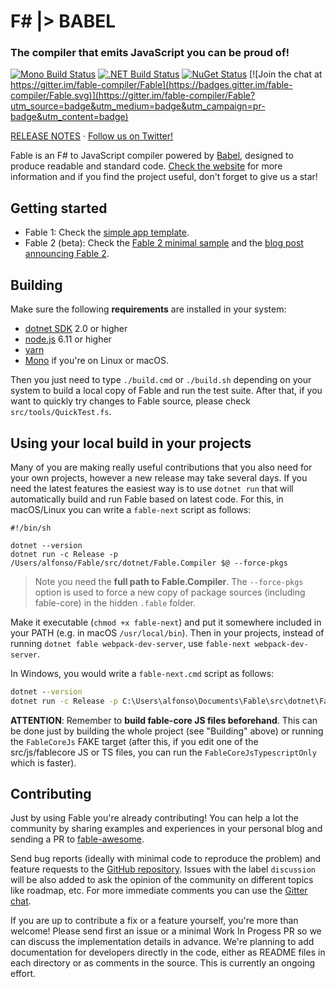 #  F# |> BABEL

### The compiler that emits JavaScript you can be proud of!

[![Mono Build Status](https://travis-ci.org/fable-compiler/Fable.svg "Mono Build Status")](https://travis-ci.org/fable-compiler/Fable) [![.NET Build Status](https://ci.appveyor.com/api/projects/status/vlmyxg64my74sik5?svg=true ".NET Build Status")](https://ci.appveyor.com/project/alfonsogarciacaro/fable) [![NuGet Status](https://img.shields.io/nuget/v/Fable.Compiler.svg?style=flat)](https://www.nuget.org/packages/Fable.Compiler/) [![Join the chat at https://gitter.im/fable-compiler/Fable](https://badges.gitter.im/fable-compiler/Fable.svg)](https://gitter.im/fable-compiler/Fable?utm_source=badge&utm_medium=badge&utm_campaign=pr-badge&utm_content=badge)

[RELEASE NOTES](https://github.com/fable-compiler/Fable/blob/master/src/dotnet/dotnet-fable/RELEASE_NOTES.md) · [Follow us on Twitter!](https://twitter.com/FableCompiler)

Fable is an F# to JavaScript compiler powered by [Babel](https://babeljs.io/), designed to produce readable and standard code. [Check the website](http://fable.io) for more information and if you find the project useful, don't forget to give us a star!

## Getting started

- Fable 1: Check the [simple app template](https://github.com/fable-compiler/fable-templates/blob/d1759f7058fc519485ce8bcd62521890573539c6/simple/Content/README.md).
- Fable 2 (beta): Check the [Fable 2 minimal sample](https://github.com/fable-compiler/fable2-samples/tree/0b4c6c011c1d8836cd3a650c08ab5a6ccc473ba7/minimal) and the [blog post announcing Fable 2](http://fable.io/blog/Introducing-2-0-beta.html).

## Building

Make sure the following **requirements** are installed in your system:

- [dotnet SDK](https://www.microsoft.com/net/download/core) 2.0 or higher
- [node.js](https://nodejs.org) 6.11 or higher
- [yarn](https://yarnpkg.com)
- [Mono](http://www.mono-project.com/) if you're on Linux or macOS.

Then you just need to type `./build.cmd` or `./build.sh` depending on your system to build a local copy of Fable and run the test suite. After that, if you want to quickly try changes to Fable source, please check `src/tools/QuickTest.fs`.

## Using your local build in your projects

Many of you are making really useful contributions that you also need for your own projects, however a new release may take several days. If you need the latest features the easiest way is to use `dotnet run` that will automatically build and run Fable based on latest code. For this, in macOS/Linux you can write a `fable-next` script as follows:

```shell
#!/bin/sh

dotnet --version
dotnet run -c Release -p /Users/alfonso/Fable/src/dotnet/Fable.Compiler $@ --force-pkgs
```

> Note you need the **full path to Fable.Compiler**. The `--force-pkgs` option is used to force a new copy of package sources (including fable-core) in the hidden `.fable` folder.

Make it executable (`chmod +x fable-next`) and put it somewhere included in your PATH (e.g. in macOS `/usr/local/bin`). Then in your projects, instead of running `dotnet fable webpack-dev-server`, use `fable-next webpack-dev-server`.

In Windows, you would write a `fable-next.cmd` script as follows:

```cmd
dotnet --version
dotnet run -c Release -p C:\Users\alfonso\Documents\Fable\src\dotnet\Fable.Compiler %* --force-pkgs
```

**ATTENTION**: Remember to **build fable-core JS files beforehand**. This can be done just by building the whole project (see "Building" above) or running the `FableCoreJs` FAKE target (after this, if you edit one of the src/js/fablecore JS or TS files, you can run the `FableCoreJsTypescriptOnly` which is faster).

## Contributing

Just by using Fable you're already contributing! You can help a lot the community by sharing examples and experiences in your personal blog and sending a PR to [fable-awesome](https://github.com/kunjee17/awesome-fable).

Send bug reports (ideally with minimal code to reproduce the problem) and feature requests to the [GitHub repository](https://github.com/fable-compiler/Fable/issues). Issues with the label `discussion` will be also added to ask the opinion of the community on different topics like roadmap, etc. For more immediate comments you can use the [Gitter chat](https://gitter.im/fable-compiler/Fable).

If you are up to contribute a fix or a feature yourself, you're more than welcome! Please send first an issue or a minimal Work In Progess PR so we can discuss the implementation details in advance. We're planning to add documentation for developers directly in the code, either as README files in each directory or as comments in the source. This is currently an ongoing effort.